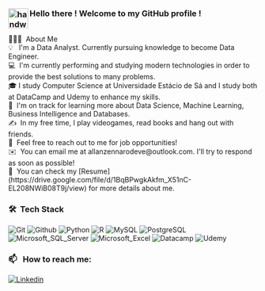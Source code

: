 ### <img alt="handwavegif" src="https://user-images.githubusercontent.com/39513876/112366216-8cfe7400-8cfe-11eb-8116-7d3dbae20e97.gif" width='40' align="left"/> Hello there ! Welcome to my GitHub profile !
<br>
👨🏻‍💻 &nbsp;About Me<br>
💡 &nbsp; I'm a Data Analyst. Currently pursuing knowledge to become Data Engineer.<br>
💻 &nbsp;I'm currently performing and studying modern technologies in order to provide the best solutions to many problems.<br>
🎓&nbsp;I study Computer Science at Universidade Estácio de Sá and I study both at DataCamp and Udemy to enhance my skills.<br>
🌱 &nbsp;I'm on track for learning more about Data Science, Machine Learning, Business Intelligence and Databases.<br>
✍️ &nbsp;In my free time, I play videogames, read books and hang out with friends.<br>
💬 &nbsp;Feel free to reach out to me for job opportunities!<br>
✉️ &nbsp;You can email me at allanzennarodeve@outlook.com. I'll try to respond as soon as possible!<br>
📄 &nbsp;You can check my [Resume](https://drive.google.com/file/d/1BqBPwgkAkfm_X51nC-EL208NWiB08T9j/view) for more details about me.

### 🛠 &nbsp;Tech Stack
![Git](https://img.shields.io/badge/Git-E34F26?style=for-the-badge&logo=git&logoColor=white)
![Github](https://img.shields.io/badge/GitHub-100000?style=for-the-badge&logo=github&logoColor=white)
![Python](https://img.shields.io/badge/Python-3776AB?style=for-the-badge&logo=python&logoColor=white)
![R](https://img.shields.io/badge/R-276DC3?style=for-the-badge&logo=r&logoColor=white)
![MySQL](https://img.shields.io/badge/MySQL-00000F?style=for-the-badge&logo=mysql&logoColor=white)
![PostgreSQL](https://img.shields.io/badge/PostgreSQL-316192?style=for-the-badge&logo=postgresql&logoColor=white)
![Microsoft_SQL_Server](https://img.shields.io/badge/Microsoft_SQL_Server-CC2927?style=for-the-badge&logo=microsoft-sql-server&logoColor=white)
![Microsoft_Excel](https://img.shields.io/badge/Microsoft_Excel-217346?style=for-the-badge&logo=microsoft-excel&logoColor=white)
![Datacamp](https://img.shields.io/badge/Datacamp-05192D?style=for-the-badge&logo=datacamp&logoColor=65FF8F)
![Udemy](https://img.shields.io/badge/Udemy-EC5252?style=for-the-badge&logo=Udemy&logoColor=white)

### 📫 &nbsp; How to reach me:
<a href="https://www.linkedin.com/in/allan-timbo-zennaro-103899204/">![Linkedin](https://img.shields.io/badge/LinkedIn-0077B5?style=for-the-badge&logo=linkedin&logoColor=white)</a>
